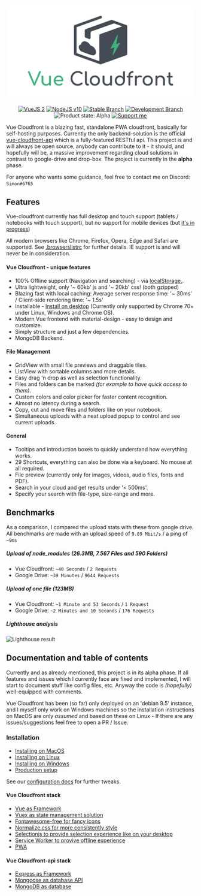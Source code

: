 <h1 align="center">
    <img src="/docs/img/logo.png" alt="Logo">
</h1>

<p align="center">
    <a href="https://vuejs.org/"><img alt="VueJS 2" src="https://img.shields.io/badge/Vue-v2-98b23c.svg"/></a>
    <a href="https://nodejs.org/en/"><img alt="NodeJS v10" src="https://img.shields.io/badge/Node-v10.x-43b23c.svg"/></a>
    <a href="https://github.com/Simonwep/vue-cloudfront/tree/master"><img alt="Stable Branch" src="https://img.shields.io/badge/Stable%20Branch-master-3FB27F.svg"/></a>
    <a href="https://github.com/Simonwep/vue-cloudfront/tree/dev"><img alt="Development Branch" src="https://img.shields.io/badge/Dev%20Branch-dev-3eacb2.svg"/></a>
    <img alt="Product state: Alpha" src="https://img.shields.io/badge/State-Pre--Alpha-3c71b2.svg"/>
    <a href="https://www.patreon.com/simonwep"><img alt="Support me" src="https://img.shields.io/badge/patreon-support-553cb2.svg"></a>
</p>


Vue Cloudfront is a blazing fast, standalone PWA cloudfront, basically for self-hosting purposes. 
Currently the only backend-solution is the official [vue-cloudfront-api](https://github.com/Simonwep/vue-cloudfront-api) which is a fully-featured RESTful api. This project is and will always be open source, anybody can contribute to it - it should, and hopefully will be, a massive improvement regarding cloud solutions in contrast to google-drive and drop-box. The project is currently in the **alpha** phase.

For anyone who wants some guidance, feel free to contact me on Discord: `Simon#6765`

## Features

Vue-cloudfront currently has full desktop and touch support (tablets / notebooks with touch support),
but no support for mobile devices (but [it's in progress](https://github.com/Simonwep/vue-cloudfront/tree/mobile-support))

All modern browsers like Chrome, Firefox, Opera, Edge and Safari are supported. See [.browserslistrc](/.browserslistrc) for further details.
IE support is and will never be in consideration.

#### Vue Cloudfront - unique features
* 100% Offline support (Navigation and searching) - via [localStorage.](https://developer.mozilla.org/en-US/docs/Web/API/Window/localStorage).
* Ultra lightweight, only '~ 60kb' js and '~ 20kb' css! (both gzipped)
* Blazing fast with local caching: Average server response time: '~ 30ms' / Client-side rendering time: '~ 1.5s'
* Installable - [Install on desktop](https://developers.google.com/web/progressive-web-apps/desktop) (Currently only supported by Chrome 70+ under Linux, Windows and Chrome OS).
* Modern Vue frontend with material-design - easy to design and customize.
* Simply structure and just a few dependencies.
* MongoDB Backend.

#### File Management
* GridView with small file previews and draggable tiles.
* ListView with sortable columns and more details.
* Easy drag 'n drop as well as selection functionality.
* Files and folders can be marked _(for example to have quick access to them)_.
* Custom colors and color picker for faster content recognition.
* Almost no latency during a search.
* Copy, cut and move files and folders like on your notebook.
* Simultaneous uploads with a neat upload popup to control and see current uploads.

#### General
* Tooltips and introduction boxes to quickly understand how everything works.
* 29 Shortcuts, everything can also be done via a keyboard. No mouse at all required.
* File preview (currently only for images, videos, audio files, fonts and PDF).
* Search in your cloud and get results under '< 500ms'.
* Specify your search with file-type, size-range and more.

## Benchmarks
As a comparison, I compared the upload stats with these from google drive.
All benchmarks are made with an upload speed of `9.89 Mbit/s` / a ping of `~9ms`

##### Upload of node_modules (26.3MB, 7.567 Files and 590 Folders)
* Vue Cloudfront: `~40 Seconds` / `2 Requests`
* Google Drive: `~39 Minutes` / `9644 Requests`

##### Upload of one file (123MB)
* Vue Cloudfront: `~1 Minute and 53 Seconds` / `1 Request`
* Google Drive: `~2 Minutes and 10 Seconds` / `176 Requests`

##### Lighthouse analysis
![Lighthouse result](https://user-images.githubusercontent.com/30767528/51075890-f2239d00-1691-11e9-93e5-a34daad6fb0c.png)


## Documentation and table of contents

Currently and as already mentioned, this project is in its alpha phase. If all features and issues which I currently face are fixed and implemented, I will start to document stuff like config files, etc. Anyway the code is _(hopefully)_ well-equipped with comments.

Vue Cloudfront has been (so far) only deployed on an 'debian 9.5' instance, and I myself only work on Windows machines so the installation instructions on MacOS are only _assumed_ and based on these on Linux - If there are any issues/suggestions feel free to open a PR / Issue.

### Installation
* [Installing on MacOS](/docs/installation/mac.md)
* [Installing on Linux](/docs/installation/linux.md)
* [Installing on Windows](/docs/installation/windows.md)
* [Production setup](/docs/installation/production-setup.md)

See our [configuration docs](/docs/config.md) for further tweaks.

#### Vue Cloudfront stack
* [Vue as Framework](https://vuejs.org/)
* [Vuex as state management solution](https://vuex.vuejs.org/)
* [Fontawesome-free for fancy icons](https://fontawesome.com/)
* [Normalize.css for more consistently style](https://necolas.github.io/normalize.css/)
* [Selectionjs to provide selection experience like on your desktop](https://github.com/Simonwep/selection)
* [Service Worker to provive offline experience](https://developers.google.com/web/fundamentals/primers/service-workers/)
* [PWA](https://developers.google.com/web/progressive-web-apps/)

#### Vue Cloudfront-api stack
* [Express as Framework](https://expressjs.com/)
* [Mongoose as database API](https://mongoosejs.com/)
* [MongoDB as database](https://www.mongodb.com/)
